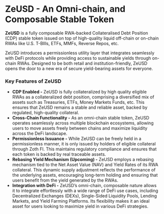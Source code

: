 # ZeUSD - An Omni-chain, and Composable Stable Token

**ZeUSD** is a fully composable RWA-backed Collateralised Debt Position (CDP) stable token issued on top of high-quality liquid off-chain or on-chain RWAs like U.S. T-BIlls, ETFs, MMFs, Reverse Repos, etc.

ZeUSD introduces a permissionless utility layer that integrates seamlessly with DeFi protocols while providing access to sustainable yields through on-chain RWAs. Designed to be both retail and institution-friendly, ZeUSD opens the door to a new era of secure yield-bearing assets for everyone.

### **Key Features of ZeUSD**

* **CDP Enabled -** ZeUSD is fully collateralized by high quality eligible RWAs as a collateralized debt position, comprising a diversified mix of assets such as Treasuries, ETFs, Money Markets Funds, etc. This ensures that ZeUSD remains a stable and reliable asset, backed by regulated, high-quality collateral.
* **Cross-Chain Functionality -** As an omni-chain stable token, ZeUSD operates seamlessly across multiple blockchain ecosystems, allowing users to move assets freely between chains and maximize liquidity across the DeFi landscape.
* **Permissionless Issuance -** While ZeUSD can be freely held in a permissionless manner, it is only issued by holders of eligible collateral through Zoth FI. This maintains regulatory compliance and ensures that each token is backed by real traceable assets.
* **Rebasing Yield Mechanism (Upcoming) -** ZeUSD employs a rebasing mechanism tied to the Net Asset Value (NAV) and Yield Rates of its RWA collateral. This dynamic supply adjustment reflects the performance of the underlying assets, encouraging long-term holding and ensuring that users benefit from the yield generated by the RWAs.
* **Integration with DeFi -** ZeUSD’s omni-chain, composable nature allows it to integrate effortlessly with a wide range of DeFi use cases, including Decentralized Exchanges (DEXs), Single-Sided Liquidity Pools, Lending Markets, and Yield Farming Platforms. Its flexibility makes it an ideal asset for users looking to maximize yield in various DeFi strategies.
